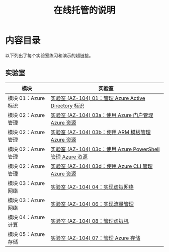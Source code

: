 ﻿---
title: 在线托管的说明
permalink: index.html
layout: home
---

# 内容目录

以下列出了每个实验室练习和演示的超链接。

## 实验室

| 模块 | 实验室 |
| --- | --- |
| 模块 01：Azure 标识 | [实验室 (AZ-104) 01：管理 Azure Active Directory 标识](https://aka.ms/az-010-manage-AAD-identities-chs) |
| 模块 02：Azure 管理 | [实验室 (AZ-104) 03a：使用 Azure 门户管理 Azure 资源](https://aka.ms/az-010-manage-Azure-resources-portal-chs) |
| 模块 02：Azure 管理 | [实验室 (AZ-104) 03b：使用 ARM 模板管理 Azure 资源](https://aka.ms/az-010-manage-Azure-resources-ARM-chs) |
| 模块 02：Azure 管理 | [实验室 (AZ-104) 03c：使用 Azure PowerShell 管理 Azure 资源](https://aka.ms/az-010-manage-Azure-resources-PowerShell-chs) |
| 模块 02：Azure 管理 | [实验室 (AZ-104) 03d：使用 Azure CLI 管理 Azure 资源](https://aka.ms/az-010-manage-Azure-resources-CLI-chs) |
| 模块 03：Azure 网络 | [实验室 (AZ-104) 04：实现虚拟网络](https://aka.ms/az-010-implement-virtual-networking-chs) |
| 模块 03：Azure 网络 | [实验室 (AZ-104) 06：实现流量管理](https://aka.ms/az-010-implement-traffic-management-chs) |
| 模块 04：Azure 计算 | [实验室 (AZ-104) 08：管理虚拟机](https://aka.ms/az-010-manage-virtual-machines-chs) |
| 模块 05：Azure 存储 | [实验室 (AZ-104) 07：管理 Azure 存储](https://aka.ms/az-010-manage-Azure-storage-chs) |